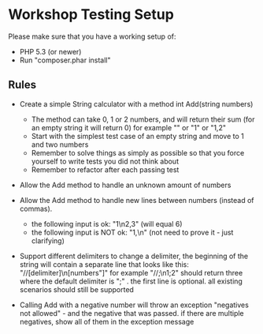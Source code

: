 # Workshop Testing Setup

Please make sure that you have a working setup of:

* PHP 5.3 (or newer)
* Run "composer.phar install"

## Rules

* Create a simple String calculator with a method int Add(string numbers)
  * The method can take 0, 1 or 2 numbers, and will return their sum (for an empty string it will
    return 0) for example "" or "1" or "1,2"
  * Start with the simplest test case of an empty string and move to 1 and two numbers
  * Remember to solve things as simply as possible so that you force yourself to write tests you did
    not think about
  * Remember to refactor after each passing test

* Allow the Add method to handle an unknown amount of numbers

* Allow the Add method to handle new lines between numbers (instead of commas).
  * the following input is ok:  "1\n2,3"  (will equal 6)
  * the following input is NOT ok:  "1,\n" (not need to prove it - just clarifying)

* Support different delimiters to change a delimiter, the beginning of the
  string will contain a separate line that looks like this:
  "//[delimiter]\n[numbers"]" for example "//;\n1;2" should return three where
  the default delimiter is ";" .  the first line is optional. all existing
  scenarios should still be supported

* Calling Add with a negative number will throw an exception "negatives not
  allowed" - and the negative that was passed.  if there are multiple
  negatives, show all of them in the exception message

